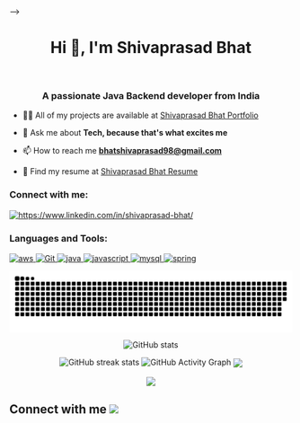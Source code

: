 <!-- <h1 align="center">Hi 👋, I'm Shivaprasad Bhat</h1>
<h3 align="center">A passionate Java Backend developer from India</h3>


- 👨‍💻 All of my projects are available at [Shivaprasad Bhat Portfolio](https://shivaprasad-sbhat.github.io/)

- 💬 Ask me about **Tech, because that's what excites me**

- 📫 How to reach me **bhatshivaprasad98@gmail.com**

- 📄 Find my resume at [Shivaprasad Bhat Resume](https://drive.google.com/file/d/1g4XKjPekqgia2Z1Y5mKmovC2RbN5i-pg/view?usp=sharing)



<h3 align="left">Connect with me:</h3>
<p align="left">
<a href="https://linkedin.com/in/https://www.linkedin.com/in/shivaprasad-bhat/" target="_blank"><img align="center" src="" alt="https://www.linkedin.com/in/shivaprasad-bhat/" height="30" width="40" /></a>
</p>

<h3 align="left">Languages and Tools:</h3>
<p align="left"> 

 <a href="https://aws.amazon.com" target="_blank" rel="noreferrer"> 
<img src="AWS##" alt="aws" width="40" height="40"/> 
</a> 
<a href="https://git-scm.com/" target="_blank" rel="noreferrer">
 <img src="GIT##" alt="Git" width="40" height="40"/>
 </a>
 <a href="https://www.java.com" target="_blank" rel="noreferrer"> 
 <img src="JAvA##" alt="java" width="40" height="40"> 
</a> 
<a href="https://developer.mozilla.org/en-US/docs/Web/JavaScript" target="_blank" rel="noreferrer"> 
<img src="JavaScript##" alt="javascript" width="40" height="40"/>
 </a> 
 <a href="https://www.mysql.com/" target="_blank" rel="noreferrer"> 
 <img src="MYSQL##" alt="mysql" width="40" height="40"/> 
 </a>
  <a href="https://spring.io/" target="_blank" rel="noreferrer"> 
  <img src="Spring##" alt="spring" width="40" height="40"/> 
  </a> 


</p>

<p>
<img align="center" src="https://github-readme-stats.vercel.app/api/top-langs?username=shivaprasad-sbhat&show_icons=true&locale=en&layout=compact" alt="shivaprasad-sbhat" />
</p>

<!-- <p>
<img align="center" src="https://github-readme-streak-stats.herokuapp.com/?user=shivaprasad-sbhat&" alt="shivaprasad-sbhat" />
</p> --> -->


<h1 align="center">Hi 👋, I'm Shivaprasad Bhat</h1>
<p align='center'> </h1><br>

<h3 align="center">A passionate Java Backend developer from India</h3>


- 👨‍💻 All of my projects are available at [Shivaprasad Bhat Portfolio](https://shivaprasad-sbhat.github.io/)

- 💬 Ask me about **Tech, because that's what excites me**

- 📫 How to reach me **bhatshivaprasad98@gmail.com**

- 📄 Find my resume at [Shivaprasad Bhat Resume](https://drive.google.com/file/d/1g4XKjPekqgia2Z1Y5mKmovC2RbN5i-pg/view?usp=sharing)

<h3 align="left">Connect with me:</h3>
<p align="left">
<a href="https://linkedin.com/in/https://www.linkedin.com/in/shivaprasad-bhat/" target="_blank"><img align="center" src="Linkedin##" alt="https://www.linkedin.com/in/shivaprasad-bhat/" height="30" width="40" /></a>
</p>





<div align="center">
<!-- - Tech stacks-->
<h3 align="left">Languages and Tools:</h3>
<p align="left"> 

 <a href="https://aws.amazon.com" target="_blank" rel="noreferrer"> 
<img src="AWS##" alt="aws" width="40" height="40"/> 
</a> 
<a href="https://git-scm.com/" target="_blank" rel="noreferrer">
 <img src="GIT##" alt="Git" width="40" height="40"/>
 </a>
 <a href="https://www.java.com" target="_blank" rel="noreferrer"> 
 <img src="JAvA##" alt="java" width="40" height="40"> 
</a> 
<a href="https://developer.mozilla.org/en-US/docs/Web/JavaScript" target="_blank" rel="noreferrer"> 
<img src="JavaScript##" alt="javascript" width="40" height="40"/>
 </a> 
 <a href="https://www.mysql.com/" target="_blank" rel="noreferrer"> 
 <img src="MYSQL##" alt="mysql" width="40" height="40"/> 
 </a>
  <a href="https://spring.io/" target="_blank" rel="noreferrer"> 
  <img src="Spring##" alt="spring" width="40" height="40"/> 
  </a> 


</p>

  
  
 <img align="center" src="https://raw.githubusercontent.com/AkshatRastogi-1nC0re/AkshatRastogi-1nC0re/output/github-contribution-grid-snake-sissa-white.svg#gh-light-mode-only" /> 
  
![GitHub stats](https://github-readme-stats.vercel.app/api?username=shivaprasad-sbhat&show_icons=true)

![GitHub streak stats](https://github-readme-streak-stats.herokuapp.com/?user=shivaprasad-sbhat)
 ![GitHub Activity Graph](https://activity-graph.herokuapp.com/graph?username=shivaprasad-sbhat)
<img align="center" src="https://raw.githubusercontent.com/halfrost/halfrost/master/icons/header_.png" />

<img align="center" src="https://github-readme-stats.vercel.app/api/top-langs/?username=shivaprasad-sbhat&layout=compact&theme=vue&hide_border=true" />


 </div>


<h2> Connect with me  <img src='https://raw.githubusercontent.com/ShahriarShafin/ShahriarShafin/main/Assets/handshake.gif' width="80px"> </h2>